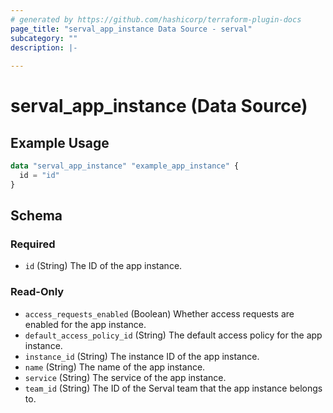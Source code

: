 ```yaml
---
# generated by https://github.com/hashicorp/terraform-plugin-docs
page_title: "serval_app_instance Data Source - serval"
subcategory: ""
description: |-
  
---
```


# serval_app_instance (Data Source)



## Example Usage

```terraform
data "serval_app_instance" "example_app_instance" {
  id = "id"
}
```

<!-- schema generated by tfplugindocs -->
## Schema

### Required

- `id` (String) The ID of the app instance.

### Read-Only

- `access_requests_enabled` (Boolean) Whether access requests are enabled for the app instance.
- `default_access_policy_id` (String) The default access policy for the app instance.
- `instance_id` (String) The instance ID of the app instance.
- `name` (String) The name of the app instance.
- `service` (String) The service of the app instance.
- `team_id` (String) The ID of the Serval team that the app instance belongs to.
